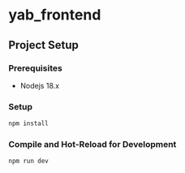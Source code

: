 # yab_frontend

## Project Setup

### Prerequisites

* Nodejs 18.x

### Setup

```sh
npm install
```

### Compile and Hot-Reload for Development

```sh
npm run dev
```
